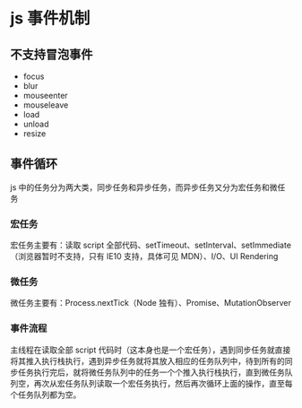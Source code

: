 # js 事件机制

## 不支持冒泡事件

- focus
- blur
- mouseenter
- mouseleave
- load
- unload
- resize

## 事件循环

js 中的任务分为两大类，同步任务和异步任务，而异步任务又分为宏任务和微任务

### 宏任务

宏任务主要有：读取 script 全部代码、setTimeout、setInterval、setImmediate（浏览器暂时不支持，只有 IE10 支持，具体可见 MDN）、I/O、UI Rendering

### 微任务

微任务主要有：Process.nextTick（Node 独有）、Promise、MutationObserver

### 事件流程

主线程在读取全部 script 代码时（这本身也是一个宏任务），遇到同步任务就直接将其推入执行栈执行，遇到异步任务就将其放入相应的任务队列中，待到所有的同步任务执行完后，就将微任务队列中的任务一个个推入执行栈执行，直到微任务队列空，再次从宏任务队列读取一个宏任务执行，然后再次循环上面的操作，直至每个任务队列都为空。

